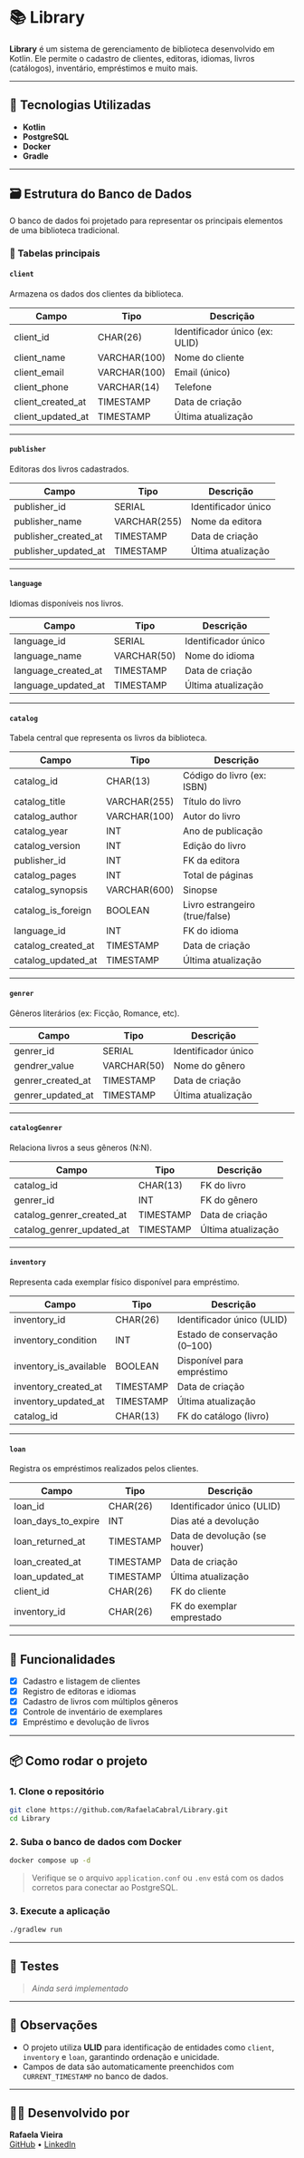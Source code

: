 # 📚 Library

**Library** é um sistema de gerenciamento de biblioteca desenvolvido em Kotlin. Ele permite o cadastro de clientes, editoras, idiomas, livros (catálogos), inventário, empréstimos e muito mais.

---

## 🔧 Tecnologias Utilizadas

- **Kotlin**
- **PostgreSQL**
- **Docker**
- **Gradle**


---

## 🗃️ Estrutura do Banco de Dados

O banco de dados foi projetado para representar os principais elementos de uma biblioteca tradicional.

### 📁 Tabelas principais

#### `client`
Armazena os dados dos clientes da biblioteca.

| Campo              | Tipo           | Descrição                     |
|--------------------|----------------|-------------------------------|
| client_id          | CHAR(26)       | Identificador único (ex: ULID) |
| client_name        | VARCHAR(100)   | Nome do cliente               |
| client_email       | VARCHAR(100)   | Email (único)                 |
| client_phone       | VARCHAR(14)    | Telefone                      |
| client_created_at  | TIMESTAMP      | Data de criação               |
| client_updated_at  | TIMESTAMP      | Última atualização            |

---

#### `publisher`
Editoras dos livros cadastrados.

| Campo                | Tipo           | Descrição             |
|----------------------|----------------|-----------------------|
| publisher_id         | SERIAL         | Identificador único   |
| publisher_name       | VARCHAR(255)   | Nome da editora       |
| publisher_created_at | TIMESTAMP      | Data de criação       |
| publisher_updated_at | TIMESTAMP      | Última atualização    |

---

#### `language`
Idiomas disponíveis nos livros.

| Campo                | Tipo           | Descrição            |
|----------------------|----------------|----------------------|
| language_id          | SERIAL         | Identificador único  |
| language_name        | VARCHAR(50)    | Nome do idioma       |
| language_created_at  | TIMESTAMP      | Data de criação      |
| language_updated_at  | TIMESTAMP      | Última atualização   |

---

#### `catalog`
Tabela central que representa os livros da biblioteca.

| Campo                 | Tipo            | Descrição                      |
|-----------------------|-----------------|--------------------------------|
| catalog_id            | CHAR(13)        | Código do livro (ex: ISBN)     |
| catalog_title         | VARCHAR(255)    | Título do livro                |
| catalog_author        | VARCHAR(100)    | Autor do livro                 |
| catalog_year          | INT             | Ano de publicação              |
| catalog_version       | INT             | Edição do livro                |
| publisher_id          | INT             | FK da editora                  |
| catalog_pages         | INT             | Total de páginas               |
| catalog_synopsis      | VARCHAR(600)    | Sinopse                        |
| catalog_is_foreign    | BOOLEAN         | Livro estrangeiro (true/false)|
| language_id           | INT             | FK do idioma                   |
| catalog_created_at    | TIMESTAMP       | Data de criação                |
| catalog_updated_at    | TIMESTAMP       | Última atualização             |

---

#### `genrer`
Gêneros literários (ex: Ficção, Romance, etc).

| Campo               | Tipo           | Descrição           |
|---------------------|----------------|---------------------|
| genrer_id           | SERIAL         | Identificador único |
| gendrer_value       | VARCHAR(50)    | Nome do gênero      |
| genrer_created_at   | TIMESTAMP      | Data de criação     |
| genrer_updated_at   | TIMESTAMP      | Última atualização  |

---

#### `catalogGenrer`
Relaciona livros a seus gêneros (N:N).

| Campo                    | Tipo        | Descrição                     |
|--------------------------|-------------|-------------------------------|
| catalog_id               | CHAR(13)    | FK do livro                   |
| genrer_id                | INT         | FK do gênero                  |
| catalog_genrer_created_at| TIMESTAMP   | Data de criação               |
| catalog_genrer_updated_at| TIMESTAMP   | Última atualização            |

---

#### `inventory`
Representa cada exemplar físico disponível para empréstimo.

| Campo                | Tipo        | Descrição                    |
|----------------------|-------------|------------------------------|
| inventory_id         | CHAR(26)    | Identificador único (ULID)   |
| inventory_condition  | INT         | Estado de conservação (0–100)|
| inventory_is_available | BOOLEAN   | Disponível para empréstimo   |
| inventory_created_at | TIMESTAMP   | Data de criação              |
| inventory_updated_at | TIMESTAMP   | Última atualização           |
| catalog_id           | CHAR(13)    | FK do catálogo (livro)       |

---

#### `loan`
Registra os empréstimos realizados pelos clientes.

| Campo             | Tipo        | Descrição                         |
|-------------------|-------------|-----------------------------------|
| loan_id           | CHAR(26)    | Identificador único (ULID)        |
| loan_days_to_expire | INT       | Dias até a devolução              |
| loan_returned_at  | TIMESTAMP   | Data de devolução (se houver)     |
| loan_created_at   | TIMESTAMP   | Data de criação                   |
| loan_updated_at   | TIMESTAMP   | Última atualização                |
| client_id         | CHAR(26)    | FK do cliente                     |
| inventory_id      | CHAR(26)    | FK do exemplar emprestado         |

---

## 🚧 Funcionalidades

- [x] Cadastro e listagem de clientes
- [x] Registro de editoras e idiomas
- [x] Cadastro de livros com múltiplos gêneros
- [x] Controle de inventário de exemplares
- [x] Empréstimo e devolução de livros

---

## 📦 Como rodar o projeto

### 1. Clone o repositório

```bash
git clone https://github.com/RafaelaCabral/Library.git
cd Library
```

### 2. Suba o banco de dados com Docker

```bash
docker compose up -d
```

> Verifique se o arquivo `application.conf` ou `.env` está com os dados corretos para conectar ao PostgreSQL.

### 3. Execute a aplicação

```bash
./gradlew run
```

---

## 🧪 Testes

> *Ainda será implementado*

---

## 📌 Observações

- O projeto utiliza **ULID** para identificação de entidades como `client`, `inventory` e `loan`, garantindo ordenação e unicidade.
- Campos de data são automaticamente preenchidos com `CURRENT_TIMESTAMP` no banco de dados.

---

## 👩‍💻 Desenvolvido por

**Rafaela Vieira**  
[GitHub](https://github.com/RafaelaCabral) • [LinkedIn](https://www.linkedin.com/in/rafaela-vieira-733b5922a/)
